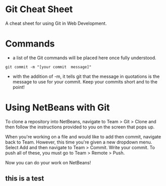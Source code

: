 # Git Cheat Sheet

A cheat sheet for using Git in Web Development.

# Commands

- a list of the Git commands will be placed here once fully understood.

```
git commit -m "[your commit  message]"
```

- with the addition of -m, it tells git that the message in quotations is the 
message to use for your commit. Keep your commits short and to the point!

# Using NetBeans with Git

To clone a repository into NetBeans, navigate to Team > Git > Clone and then 
follow the instructions provided to you on the screen that pops up.

When you're working on a file and would like to add then commit, navigate back 
to Team. However, this time you're given a new dropdown menu. Select Add and then 
navigate to Team > Commit. Write your commit. To push all of these, you must go to 
Team > Remote > Push.

Now you can do your work on NetBeans!

## this is a test
